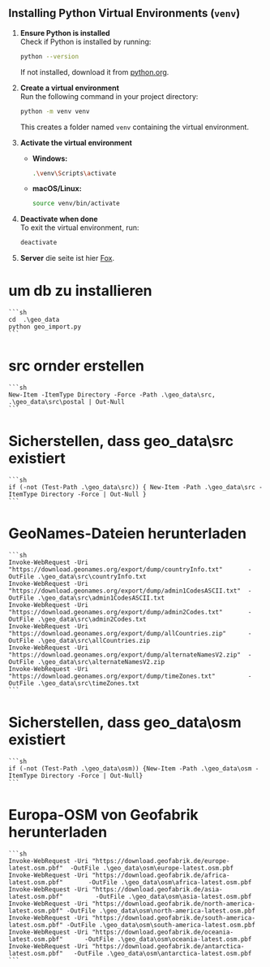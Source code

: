 ## Installing Python Virtual Environments (`venv`)

1. **Ensure Python is installed**  
    Check if Python is installed by running:
    ```sh
    python --version
    ```
    If not installed, download it from [python.org](https://www.python.org/downloads/).

2. **Create a virtual environment**  
    Run the following command in your project directory:
    ```sh
    python -m venv venv
    ```
    This creates a folder named `venv` containing the virtual environment.

3. **Activate the virtual environment**

    - **Windows:**
      ```sh
      .\venv\Scripts\activate
      ```
    - **macOS/Linux:**
      ```sh
      source venv/bin/activate
      ```

4. **Deactivate when done**  
    To exit the virtual environment, run:
    ```sh
    deactivate
    ```

5. **Server**
   die seite ist hier [Fox](http://127.0.0.1:8010/chat).

# um db zu installieren
    ```sh
    cd  .\geo_data
    python geo_import.py 
    ```
 
# src ornder erstellen
    ```sh
    New-Item -ItemType Directory -Force -Path .\geo_data\src, .\geo_data\src\postal | Out-Null
    ```

# Sicherstellen, dass geo_data\src existiert
    ```sh
    if (-not (Test-Path .\geo_data\src)) { New-Item -Path .\geo_data\src -ItemType Directory -Force | Out-Null }
    ```

# GeoNames-Dateien herunterladen
    ```sh
    Invoke-WebRequest -Uri "https://download.geonames.org/export/dump/countryInfo.txt"       -OutFile .\geo_data\src\countryInfo.txt
    Invoke-WebRequest -Uri "https://download.geonames.org/export/dump/admin1CodesASCII.txt"  -OutFile .\geo_data\src\admin1CodesASCII.txt
    Invoke-WebRequest -Uri "https://download.geonames.org/export/dump/admin2Codes.txt"       -OutFile .\geo_data\src\admin2Codes.txt
    Invoke-WebRequest -Uri "https://download.geonames.org/export/dump/allCountries.zip"      -OutFile .\geo_data\src\allCountries.zip
    Invoke-WebRequest -Uri "https://download.geonames.org/export/dump/alternateNamesV2.zip"  -OutFile .\geo_data\src\alternateNamesV2.zip
    Invoke-WebRequest -Uri "https://download.geonames.org/export/dump/timeZones.txt"         -OutFile .\geo_data\src\timeZones.txt
    ```

# Sicherstellen, dass geo_data\osm existiert
    ```sh
    if (-not (Test-Path .\geo_data\osm)) {New-Item -Path .\geo_data\osm -ItemType Directory -Force | Out-Null}
    ```

# Europa-OSM von Geofabrik herunterladen
    ```sh
    Invoke-WebRequest -Uri "https://download.geofabrik.de/europe-latest.osm.pbf"  -OutFile .\geo_data\osm\europe-latest.osm.pbf
    Invoke-WebRequest -Uri "https://download.geofabrik.de/africa-latest.osm.pbf"       -OutFile .\geo_data\osm\africa-latest.osm.pbf
    Invoke-WebRequest -Uri "https://download.geofabrik.de/asia-latest.osm.pbf"         -OutFile .\geo_data\osm\asia-latest.osm.pbf
    Invoke-WebRequest -Uri "https://download.geofabrik.de/north-america-latest.osm.pbf" -OutFile .\geo_data\osm\north-america-latest.osm.pbf
    Invoke-WebRequest -Uri "https://download.geofabrik.de/south-america-latest.osm.pbf" -OutFile .\geo_data\osm\south-america-latest.osm.pbf
    Invoke-WebRequest -Uri "https://download.geofabrik.de/oceania-latest.osm.pbf"      -OutFile .\geo_data\osm\oceania-latest.osm.pbf
    Invoke-WebRequest -Uri "https://download.geofabrik.de/antarctica-latest.osm.pbf"   -OutFile .\geo_data\osm\antarctica-latest.osm.pbf
    ```